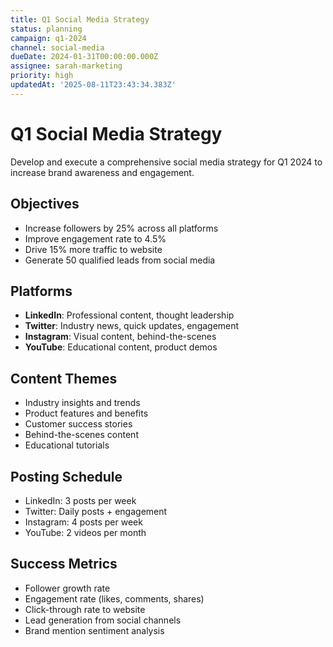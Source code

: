```yaml
---
title: Q1 Social Media Strategy
status: planning
campaign: q1-2024
channel: social-media
dueDate: 2024-01-31T00:00:00.000Z
assignee: sarah-marketing
priority: high
updatedAt: '2025-08-11T23:43:34.383Z'
---
```


# Q1 Social Media Strategy

Develop and execute a comprehensive social media strategy for Q1 2024 to increase brand awareness and engagement.

## Objectives
- Increase followers by 25% across all platforms
- Improve engagement rate to 4.5%
- Drive 15% more traffic to website
- Generate 50 qualified leads from social media

## Platforms
- **LinkedIn**: Professional content, thought leadership
- **Twitter**: Industry news, quick updates, engagement
- **Instagram**: Visual content, behind-the-scenes
- **YouTube**: Educational content, product demos

## Content Themes
- Industry insights and trends
- Product features and benefits
- Customer success stories
- Behind-the-scenes content
- Educational tutorials

## Posting Schedule
- LinkedIn: 3 posts per week
- Twitter: Daily posts + engagement
- Instagram: 4 posts per week
- YouTube: 2 videos per month

## Success Metrics
- Follower growth rate
- Engagement rate (likes, comments, shares)
- Click-through rate to website
- Lead generation from social channels
- Brand mention sentiment analysis
